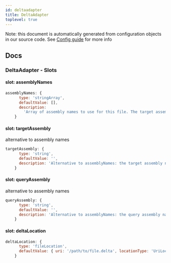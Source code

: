 ```yaml
---
id: deltaadapter
title: DeltaAdapter
toplevel: true
---
```


Note: this document is automatically generated from configuration objects in
our source code. See [Config guide](/docs/config_guide) for more info

## Docs

### DeltaAdapter - Slots

#### slot: assemblyNames

```js
assemblyNames: {
      type: 'stringArray',
      defaultValue: [],
      description:
        'Array of assembly names to use for this file. The target assembly name is the first value in the array, query assembly name is the second',
    }
```

#### slot: targetAssembly

alternative to assembly names

```js
targetAssembly: {
      type: 'string',
      defaultValue: '',
      description: 'Alternative to assemblyNames: the target assembly name',
    }
```

#### slot: queryAssembly

alternative to assembly names

```js
queryAssembly: {
      type: 'string',
      defaultValue: '',
      description: 'Alternative to assemblyNames: the query assembly name',
    }
```

#### slot: deltaLocation

```js
deltaLocation: {
      type: 'fileLocation',
      defaultValue: { uri: '/path/to/file.delta', locationType: 'UriLocation' },
    }
```
